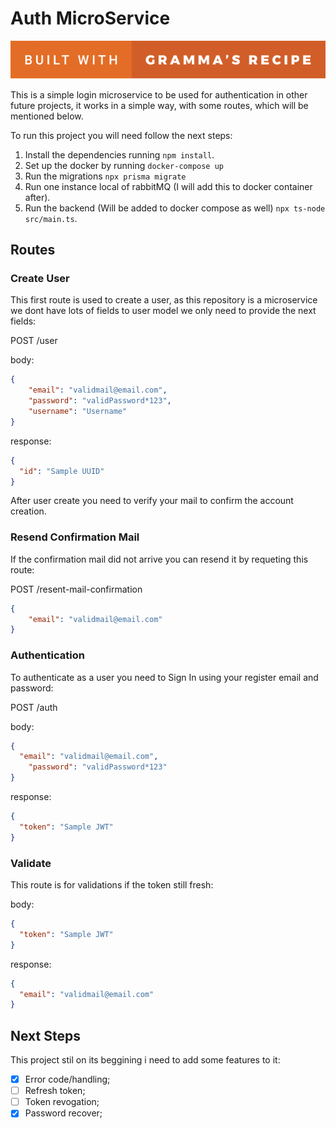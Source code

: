 # Auth MicroService

![image](https://github.com/BraveUX/for-the-badge/blob/master/src/images/badges/built-with-grammas-recipe.svg)

This is a simple login microservice to be used for authentication in other future projects, it works in a simple way, with some routes, which will be mentioned below.

To run this project you will need follow the next steps:
1. Install the dependencies running `npm install`.
2. Set up the docker by running `docker-compose up`
3. Run the migrations `npx prisma migrate`
4. Run one instance local of rabbitMQ (I will add this to docker container after).
5. Run the backend (Will be added to docker compose as well) `npx ts-node src/main.ts`.

## Routes

### Create User
This first route is used to create a user, as this repository is a microservice we dont have lots of fields to user model we only need to provide the next fields:

POST /user

body:
```json
{
	"email": "validmail@email.com",
	"password": "validPassword*123",
	"username": "Username"
}
```

response:
```json
{
  "id": "Sample UUID"
}
```

After user create you need to verify your mail to confirm the account creation.

### Resend Confirmation Mail
If the confirmation mail did not arrive you can resend it by requeting this route:

POST /resent-mail-confirmation

```json
{
	"email": "validmail@email.com"
}
```

### Authentication
To authenticate as a user you need to Sign In using your register email and password:

POST /auth

body:
```json
{
  "email": "validmail@email.com",
	"password": "validPassword*123"
}
```

response:
```json
{
  "token": "Sample JWT"
}
```

### Validate
This route is for validations if the token still fresh:

body:
```json
{
  "token": "Sample JWT"
}
```

response:
```json
{
  "email": "validmail@email.com"
}
```

## Next Steps
This project stil on its beggining i need to add some features to it:

- [x] Error code/handling;
- [ ] Refresh token;
- [ ] Token revogation;
- [x] Password recover;
